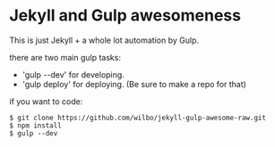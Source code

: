 # Jekyll and Gulp awesomeness

This is just Jekyll + a whole lot automation by Gulp.

there are two main gulp tasks:
- 'gulp --dev' for developing.
- 'gulp deploy' for deploying. (Be sure to make a repo for that)

if you want to code:

	$ git clone https://github.com/wilbo/jekyll-gulp-awesome-raw.git
	$ npm install
	$ gulp --dev
